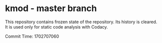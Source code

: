 # kmod - master branch

This repository contains frozen state of the repository.
Its history is cleared. It is used only for static code
analysis with Codacy.

Commit Time: 1702707060